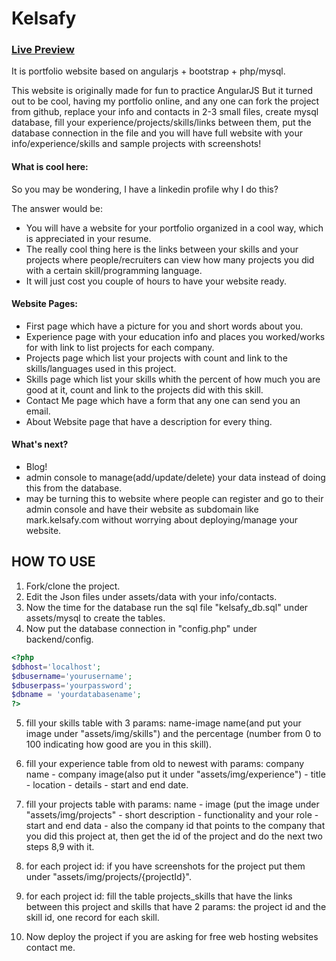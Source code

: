 # Kelsafy
### [Live Preview](http://kelsafy.com)

It is portfolio website based on angularjs + bootstrap + php/mysql.

This website is originally made for fun to practice AngularJS But it turned out to be cool, having my portfolio online, and any one can fork the project from github, replace your info and contacts in 2-3 small files, create mysql database, fill your experience/projects/skills/links between them, put the database connection in the file and you will have full website with your info/experience/skills and sample projects with screenshots!



#### What is cool here:
So you may be wondering, I have a linkedin profile why I do this?

The answer would be:
 * You will have a website for your portfolio organized in a cool way, which is appreciated in your resume.
 * The really cool thing here is the links between your skills and your projects where people/recruiters can view how many projects you did with a certain skill/programming language.
 * It will just cost you couple of hours to have your website ready.
 
 
 #### Website Pages:

 * First page which have a picture for you and short words about you.
 * Experience page with your education info and places you worked/works for with link to list projects for each company.
 * Projects page which list your projects with count and link to the skills/languages used in this project.
 * Skills page which list your skills whith the percent of how much you are good at it, count and link to the projects did with this skill.
 * Contact Me page which have a form that any one can send you an email.
 * About Website page that have a description for every thing.

 #### What's next?
 
 * Blog!
 * admin console to manage(add/update/delete) your data instead of doing this from the database.
 * may be turning this to website where people can register and go to their admin console and have their website as subdomain like mark.kelsafy.com without worrying about deploying/manage your website.


## HOW TO USE

1) Fork/clone the project.
2) Edit the Json files under assets/data with your info/contacts.
3) Now the time for the database run the sql file "kelsafy_db.sql" under assets/mysql to create the tables.
4) Now put the database connection in "config.php" under backend/config.
```php
<?php
$dbhost='localhost';
$dbusername='yourusername';
$dbuserpass='yourpassword';
$dbname = 'yourdatabasename';
?>
```
5) fill your skills table with 3 params: name-image name(and put your image under "assets/img/skills") and the percentage (number from 0 to 100 indicating how good are you in this skill).

6) fill your experience table from old to newest with params: company name - company image(also put it under "assets/img/experience") - title - location - details - start and end date.

7) fill your projects table with params: name - image (put the image under "assets/img/projects" - short description - functionality and your role - start and end data - also the company id that points to the company that you did this project at, then get the id of the project and do the next two steps 8,9 with it.

8) for each project id: if you have screenshots for the project put them under "assets/img/projects/{projectId}". 

9) for each project id: fill the table projects_skills that have the links between this project and skills that have 2 params: the project id and the skill id, one record for each skill.

10) Now deploy the project if you are asking for free web hosting websites contact me.
